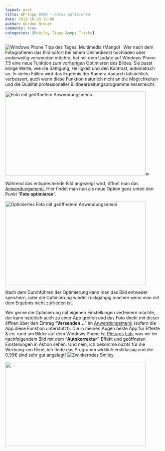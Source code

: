 ```yaml
---
layout: post
title: WP-Tipp #040 – Fotos optimieren
date: 2011-10-28 12:00
author: Gordon Breuer
comments: true
categories: [Mobile, Tipps &amp; Tricks]
---
```

<p><img style="margin: 0px 10px 0px 0px; display: inline; float: left" title="" alt="Windows Phone Tipp des Tages: Multimedia (Mango)" align="left" src="http://anheledirwp.blob.core.windows.net/wordpress/2011/10/multimediaMG.png" /></p>  <p>Wer nach dem Fotografieren das Bild sofort bei einem Onlinedienst hochladen oder anderweitig verwenden möchte, hat mit dem Update auf Windows Phone 7.5 eine neue Funktion zum vorherigen Optimieren des Bildes. Sie passt einige Werte, wie die Sättigung, Helligkeit und den Kontrast, automatisch an. In vielen Fällen wird das Ergebnis der Kamera dadurch tatsächlich verbessert, auch wenn diese Funktion natürlich nicht an die Möglichkeiten und die Qualität professioneller Bildbearbeitungsprogramme heranreicht.</p>  <p><img style="background-image: none; border-bottom: 0px; border-left: 0px; padding-left: 0px; padding-right: 0px; display: inline; border-top: 0px; border-right: 0px; padding-top: 0px" title="" border="0" alt="Foto mit geöffnetem Anwendungsmenü" src="http://anheledirwp.blob.core.windows.net/wordpress/2011/10/Screen-Capture1.jpg" width="450" height="270" />w</p>  <p>Während das entsprechende Bild angezeigt wird, öffnet man das <a href="/post/2011/09/05/WP7-Tipp-002-%E2%80%93-Das-Anwendungs-und-Kontextmenu.aspx">Anwendungsmenü</a>. Hier findet man nun als neue Option ganz unten den Punkt “<strong>Foto optimieren</strong>”. </p>  <p><img style="background-image: none; border-bottom: 0px; border-left: 0px; padding-left: 0px; padding-right: 0px; display: inline; border-top: 0px; border-right: 0px; padding-top: 0px" title="" border="0" alt="Optimiertes Foto mit geöffnetem Anwendungsmenü" src="http://anheledirwp.blob.core.windows.net/wordpress/2011/10/Screen-Capture-3.jpg" width="450" height="270" /></p>  <p>Nach dem Durchführen der Optimierung kann man das Bild entweder speichern, oder die Optimierung wieder rückgängig machen wenn man mit dem Ergebnis nicht zufrieden ist.</p>  <p>Wer gerne die Optimierung mit eigenen Einstellungen verfeinern möchte, der kann natürlich auch zu einer App greifen und das Foto direkt mit dieser öffnen über den Eintrag “<strong>Versenden…</strong>” im <a href="/post/2011/09/05/WP7-Tipp-002-%E2%80%93-Das-Anwendungs-und-Kontextmenu.aspx">Anwendungsmenü</a> (sofern die App diese Funktion unterstützt). Die in meinen Augen beste App für Effekte &amp; co. rund um Bilder auf dem Windows Phone ist <a href="http://www.windowsphone.com/de-DE/apps/5db119bf-7ad5-df11-a844-00237de2db9e">Pictures Lab</a>, was wir im nachfolgendem Bild mit dem “<strong>Autokorrektur</strong>”-Effekt und geöffneten Einstellungen in Aktion sehen. Und nein, ich bekomme nichts für die Werbung von René, ich finde das Programm wirklich erstklassig und die 0,99€ sind sehr gut angelegt! <img style="border-bottom-style: none; border-left-style: none; border-top-style: none; border-right-style: none" class="wlEmoticon wlEmoticon-winkingsmile" alt="Zwinkerndes Smiley" src="http://anheledirwp.blob.core.windows.net/wordpress/2011/10/wlEmoticon-winkingsmile7.png" /></p>  <p><a href="http://www.flickr.com/photos/anheledir/6289089180/"><img src="http://anheledirwp.blob.core.windows.net/wordpress/2011/10/6289089180_00fd88de50.jpg" width="450" height="270" /></a></p>
